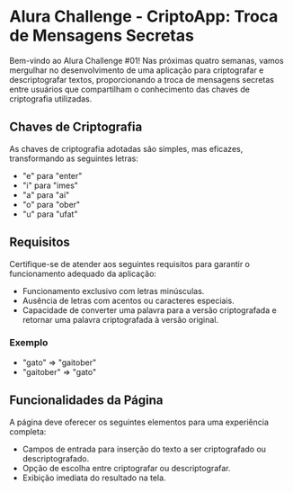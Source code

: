 # Alura Challenge - CriptoApp: Troca de Mensagens Secretas

Bem-vindo ao Alura Challenge #01! Nas próximas quatro semanas, vamos mergulhar no desenvolvimento de uma aplicação para criptografar e descriptografar textos, proporcionando a troca de mensagens secretas entre usuários que compartilham o conhecimento das chaves de criptografia utilizadas.

## Chaves de Criptografia
As chaves de criptografia adotadas são simples, mas eficazes, transformando as seguintes letras:
- "e" para "enter"
- "i" para "imes"
- "a" para "ai"
- "o" para "ober"
- "u" para "ufat"

## Requisitos
Certifique-se de atender aos seguintes requisitos para garantir o funcionamento adequado da aplicação:
- Funcionamento exclusivo com letras minúsculas.
- Ausência de letras com acentos ou caracteres especiais.
- Capacidade de converter uma palavra para a versão criptografada e retornar uma palavra criptografada à versão original.

### Exemplo
- "gato" => "gaitober"
- "gaitober" => "gato"

## Funcionalidades da Página
A página deve oferecer os seguintes elementos para uma experiência completa:
- Campos de entrada para inserção do texto a ser criptografado ou descriptografado.
- Opção de escolha entre criptografar ou descriptografar.
- Exibição imediata do resultado na tela.
